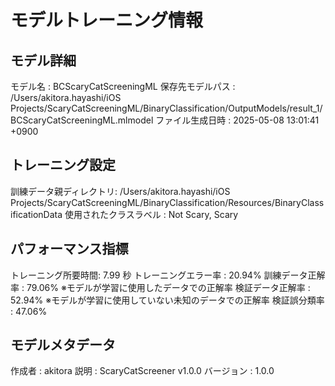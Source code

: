 # モデルトレーニング情報

## モデル詳細
モデル名           : BCScaryCatScreeningML
保存先モデルパス   : /Users/akitora.hayashi/iOS Projects/ScaryCatScreeningML/BinaryClassification/OutputModels/result_1/BCScaryCatScreeningML.mlmodel
ファイル生成日時   : 2025-05-08 13:01:41 +0900

## トレーニング設定
訓練データ親ディレクトリ: /Users/akitora.hayashi/iOS Projects/ScaryCatScreeningML/BinaryClassification/Resources/BinaryClassificationData
使用されたクラスラベル : Not Scary, Scary

## パフォーマンス指標
トレーニング所要時間: 7.99 秒
トレーニングエラー率 : 20.94%
訓練データ正解率 : 79.06% ※モデルが学習に使用したデータでの正解率
検証データ正解率 : 52.94% ※モデルが学習に使用していない未知のデータでの正解率
検証誤分類率       : 47.06%

## モデルメタデータ
作成者            : akitora
説明              : ScaryCatScreener v1.0.0
バージョン          : 1.0.0